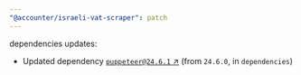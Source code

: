 ```yaml
---
"@accounter/israeli-vat-scraper": patch
---
```

dependencies updates:
  - Updated dependency [`puppeteer@24.6.1` ↗︎](https://www.npmjs.com/package/puppeteer/v/24.6.1) (from `24.6.0`, in `dependencies`)

